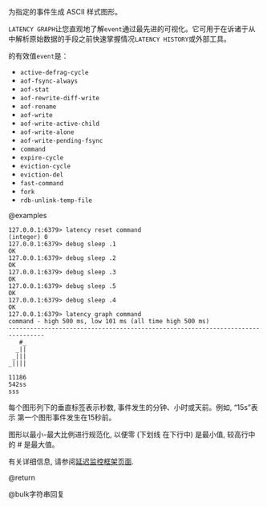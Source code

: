 为指定的事件生成 ASCII 样式图形。

`LATENCY GRAPH`让您直观地了解`event`通过最先进的可视化。它可用于在诉诸于从中解析原始数据的手段之前快速掌握情况`LATENCY HISTORY`或外部工具。

的有效值`event`是：

*   `active-defrag-cycle`
*   `aof-fsync-always`
*   `aof-stat`
*   `aof-rewrite-diff-write`
*   `aof-rename`
*   `aof-write`
*   `aof-write-active-child`
*   `aof-write-alone`
*   `aof-write-pending-fsync`
*   `command`
*   `expire-cycle`
*   `eviction-cycle`
*   `eviction-del`
*   `fast-command`
*   `fork`
*   `rdb-unlink-temp-file`

@examples

    127.0.0.1:6379> latency reset command
    (integer) 0
    127.0.0.1:6379> debug sleep .1
    OK
    127.0.0.1:6379> debug sleep .2
    OK
    127.0.0.1:6379> debug sleep .3
    OK
    127.0.0.1:6379> debug sleep .5
    OK
    127.0.0.1:6379> debug sleep .4
    OK
    127.0.0.1:6379> latency graph command
    command - high 500 ms, low 101 ms (all time high 500 ms)
    --------------------------------------------------------------------------------
       #_
      _||
     _|||
    _||||

    11186
    542ss
    sss

每个图形列下的垂直标签表示秒数, 
事件发生的分钟、小时或天前。例如, “15s”表示
第一个图形事件发生在15秒前。

图形以最小-最大比例进行规范化, 以便零 (下划线
在下行中) 是最小值, 较高行中的 # 是最大值。

有关详细信息, 请参阅[延迟监控框架页面][lm].

[lm]: /topics/latency-monitor

@return

@bulk字符串回复
